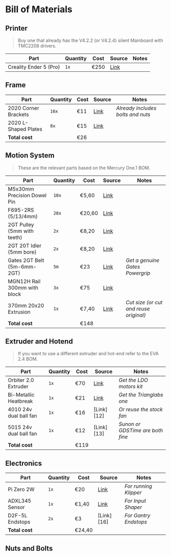 # Bill of Materials

## Printer

> Buy one that already has the V4.2.2 (or V4.2.4) silent Mainboard with TMC2208 drivers.

| Part                        | Quantity | Cost | Source    | Notes                             |
| ----------------------------| -------- | ---- | ------    | --------------------------------- |
| Creality Ender 5 (Pro)      | `1x`     | €250 | [Link][0] |                                   |

## Frame

| Part                        | Quantity | Cost | Source    | Notes                             |
| ----------------------------| -------- | ---- | ------    | --------------------------------- |
| 2020 Corner Brackets        | `16x`    | €11  | [Link][1] | *Already includes bolts and nuts* |
| 2020 L-Shaped Plates        | `8x`     | €15  | [Link][2] |                                   |
| **Total cost**              |          | €26  |           |                                   |

## Motion System

> These are the relevant parts based on the Mercury One.1 BOM.

| Part                         | Quantity | Cost    | Source    | Notes                                   |
| ---------------------------- | -------- | ----    | ------    | ---------------------------------       |
| M5x30mm Precision Dowel Pin  | `10x`    | €5,60   | [Link][3] |                                         |
| F695-2RS (5/13/4mm)          | `20x`    | €20,60  | [Link][4] |                                         |
| 2GT Pulley (5mm with teeth)  | `2x`     | €8,20   | [Link][5] |                                         |
| 2GT 20T Idler (5mm bore)     | `2x`     | €8,20   | [Link][6] |                                         |
| Gates 2GT Belt (5m-6mm-2GT)  | `5m`     | €23     | [Link][7] | *Get a genuine Gates Powergrip*         |
| MGN12H Rail 300mm with block | `3x`     | €75     | [Link][8] |                                         |
| 370mm 20x20 Extrusion        | `1x`     | €7,40   | [Link][9] | *Cut size (or cut and reuse original)*  |
| **Total cost**               |          | €148    |           |                                         |


## Extruder and Hotend 

> If you want to use a different extruder and hot-end refer to the EVA 2.4 BOM.

| Part                        | Quantity | Cost   | Source     | Notes                             |
| ----------------------------| -------- | ----   | ------     | --------------------------------- |
| Orbiter 2.0 Extruder        | `1x`     | €70    | [Link][10] | *Get the LDO motors kit*          |
| Bi-Metallic Heatbreak       | `1x`     | €21    | [Link][11] | *Get the Trianglabs one*          |
| 4010 24v dual ball fan      | `1x`     | €16    | [Link][12] | *Or reuse the stock fan*          |
| 5015 24v dual ball fan      | `1x`     | €12    | [Link][13] | *Sunon or GDSTime are both fine*  |
| **Total cost**              |          | €119   |            |                                   |

## Electronics

| Part                        | Quantity | Cost  | Source     | Notes                             |
| ----------------------------| -------- | ----  | ------     | --------------------------------- |
| Pi Zero 2W                  | `1x`     | €20   | [Link][14] | *For running Klipper*             |
| ADXL345 Sensor              | `1x`     | €1,40 | [Link][15] | *For Input Shaper*                |
| D2F-5L Endstops             | `2x`     | €3    | [Link][16] | *For Gantry Endstops*             |
| **Total cost**              |          | €24,40|            |                                   |

## Nuts and Bolts


[0]: https://www.creality3dofficial.com/products/ender-5-pro-3d-printer
[1]: https://www.aliexpress.com/item/1005001406574630.html?spm=a2g0o.productlist.0.0.2fb92a11iUV6c4&algo_pvid=495628d5-b97d-442e-a437-9505d4c9d516&algo_exp_id=495628d5-b97d-442e-a437-9505d4c9d516-0&pdp_ext_f=%7B%22sku_id%22%3A%2212000024682804967%22%7D&pdp_pi=-1%3B10.79%3B-1%3B-1%40salePrice%3BEUR%3Bsearch-mainSearch
[2]: https://nl.aliexpress.com/item/32963365007.html?spm=a2g0o.productlist.0.0.4d21a1b4LMEMLj&algo_pvid=145230de-c495-4fbd-b9ae-0a35044cc64c&aem_p4p_detail=2022041612174669596788395920012802420&algo_exp_id=145230de-c495-4fbd-b9ae-0a35044cc64c-7&pdp_ext_f=%7B%22sku_id%22%3A%2266541262675%22%7D&pdp_pi=-1%3B3.78%3B-1%3B-1%40salePrice%3BEUR%3Bsearch-mainSearch
[3]: https://nl.aliexpress.com/item/1005002308655979.html?aff_fcid=cec7fbf3a0aa4936a6c4da17dbeab871-1650136990915-06580-_ATn62e&tt=CPS_NORMAL&aff_fsk=_ATn62e&aff_platform=shareComponent-detail&sk=_ATn62e&aff_trace_key=cec7fbf3a0aa4936a6c4da17dbeab871-1650136990915-06580-_ATn62e&terminal_id=8f5ccce94f37472b9697e04d0fe377f9&afSmartRedirect=y
[4]: https://nl.aliexpress.com/item/33001186278.html?aff_fcid=fd7f17eeebcf4f71acd547c189e6dc66-1650137108179-00250-_AS0Kjs&tt=CPS_NORMAL&aff_fsk=_AS0Kjs&aff_platform=shareComponent-detail&sk=_AS0Kjs&aff_trace_key=fd7f17eeebcf4f71acd547c189e6dc66-1650137108179-00250-_AS0Kjs&terminal_id=8f5ccce94f37472b9697e04d0fe377f9&afSmartRedirect=y
[5]: https://nl.aliexpress.com/item/32726309946.html?aff_fcid=00fd889ba70a461db651dd4cda50b434-1650137343718-04492-_A83Ezk&tt=CPS_NORMAL&aff_fsk=_A83Ezk&aff_platform=shareComponent-detail&sk=_A83Ezk&aff_trace_key=00fd889ba70a461db651dd4cda50b434-1650137343718-04492-_A83Ezk&terminal_id=8f5ccce94f37472b9697e04d0fe377f9&afSmartRedirect=y
[6]: https://nl.aliexpress.com/item/4000454459268.html?aff_fcid=5db7b36cc1244a1fb58b0241eeb8df61-1650137383067-07066-_A0lAqA&tt=CPS_NORMAL&aff_fsk=_A0lAqA&aff_platform=shareComponent-detail&sk=_A0lAqA&aff_trace_key=5db7b36cc1244a1fb58b0241eeb8df61-1650137383067-07066-_A0lAqA&terminal_id=8f5ccce94f37472b9697e04d0fe377f9&afSmartRedirect=y
[7]: https://nl.aliexpress.com/item/32952396111.html?aff_fcid=8c18445374834a1d8e97d0df9ada995d-1650137541998-09742-_AYPi4a&tt=CPS_NORMAL&aff_fsk=_AYPi4a&aff_platform=shareComponent-detail&sk=_AYPi4a&aff_trace_key=8c18445374834a1d8e97d0df9ada995d-1650137541998-09742-_AYPi4a&terminal_id=8f5ccce94f37472b9697e04d0fe377f9&afSmartRedirect=y
[8]: https://nl.aliexpress.com/item/33059434659.html?aff_fcid=900f9872278442909e299acb38bc7414-1650137767763-00632-_AaYWjs&tt=CPS_NORMAL&aff_fsk=_AaYWjs&aff_platform=shareComponent-detail&sk=_AaYWjs&aff_trace_key=900f9872278442909e299acb38bc7414-1650137767763-00632-_AaYWjs&terminal_id=8f5ccce94f37472b9697e04d0fe377f9&afSmartRedirect=y
[9]: https://nl.aliexpress.com/item/32918828145.html?spm=a2g0o.productlist.0.0.65605b72C2Pmpf&algo_pvid=6397a981-a9fc-4b20-ac64-5b2230be78bc&aem_p4p_detail=202204161238212946788427871890012760716&algo_exp_id=6397a981-a9fc-4b20-ac64-5b2230be78bc-1&pdp_ext_f=%7B%22sku_id%22%3A%2265972467006%22%7D&pdp_pi=-1%3B5.97%3B-1%3B-1%40salePrice%3BEUR%3Bsearch-mainSearch
[10]: https://caribou3d.com/en/ldo-extruders/867-ldo-orbiter-extruder-v20-175mm.html
[11]: https://nl.aliexpress.com/item/1005001927523189.html?spm=a2g0o.productlist.0.0.d3f43da5wG8kEt&algo_pvid=7db807c3-6721-4fae-b3bc-3e42226d26c0&algo_exp_id=7db807c3-6721-4fae-b3bc-3e42226d26c0-1&pdp_ext_f=%7B%22sku_id%22%3A%2212000025392596550%22%7D&pdp_pi=-1%3B21.29%3B-1%3B-1%40salePrice%3BEUR%3Bsearch-mainSearch

[14]: https://www.raspberrypi.com/products/raspberry-pi-zero-2-w/
[15]: https://nl.aliexpress.com/item/32452794842.html?spm=a2g0o.productlist.0.0.17336aeep2kYRZ&algo_pvid=1aedc9f2-e4b5-4865-94f9-1f6661d65ead&algo_exp_id=1aedc9f2-e4b5-4865-94f9-1f6661d65ead-0&pdp_ext_f=%7B%22sku_id%22%3A%2255826588126%22%7D&pdp_pi=-1%3B1.38%3B-1%3B-1%40salePrice%3BEUR%3Bsearch-mainSearch